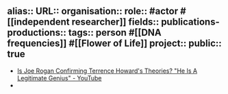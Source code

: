 alias::
URL::
organisation::
role:: #actor #[[independent researcher]] 
fields::
publications-productions:: 
tags:: person #[[DNA frequencies]] #[[Flower of Life]] 
project::
public:: true
-
- [Is Joe Rogan Confirming Terrence Howard's Theories? "He Is A Legitimate Genius" - YouTube](https://www.youtube.com/watch?v=Y6dDAD2bLXk)
-